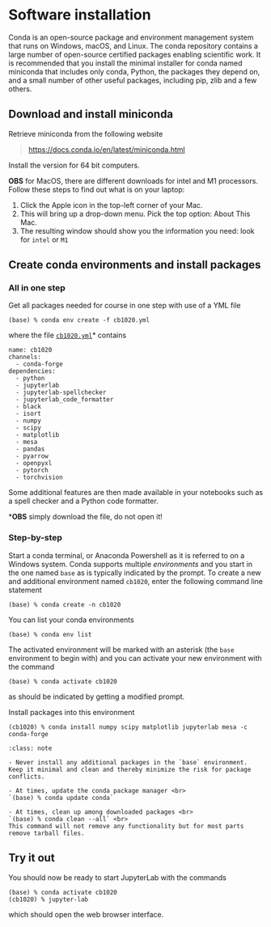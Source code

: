 # Software installation

Conda is an open-source package and environment management system that runs on Windows, macOS, and Linux. The conda repository contains a large number of open-source certified packages enabling scientific work. It is recommended that you install the minimal installer for conda named miniconda that includes only conda, Python, the packages they depend on, and a small number of other useful packages, including pip, zlib and a few others.

## Download and install miniconda

Retrieve miniconda from the following website

> <https://docs.conda.io/en/latest/miniconda.html>

Install the version for 64 bit computers.

**OBS** for MacOS, there are different downloads for intel and M1 processors. Follow these steps to find out what is on your laptop:
1. Click the Apple icon in the top-left corner of your Mac.
2. This will bring up a drop-down menu. Pick the top option: About This Mac.
3. The resulting window should show you the information you need: look for ```intel``` or ```M1```

## Create conda environments and install packages

### All in one step

Get all packages needed for course in one step with use of a YML file

```
(base) % conda env create -f cb1020.yml
```

where the file [`cb1020.yml`](../cb1020.yml)* contains

```
name: cb1020
channels:
  - conda-forge
dependencies:
  - python
  - jupyterlab
  - jupyterlab-spellchecker
  - jupyterlab_code_formatter
  - black
  - isort
  - numpy
  - scipy
  - matplotlib
  - mesa
  - pandas
  - pyarrow
  - openpyxl
  - pytorch
  - torchvision
```

Some additional features are then made available in your notebooks such as a spell checker and a Python code formatter.

***OBS** simply download the file, do not open it!

### Step-by-step

Start a conda terminal, or Anaconda Powershell as it is referred to on a Windows system. Conda supports multiple *environments* and you start in the one named `base` as is typically indicated by the prompt. To create a new and additional environment named `cb1020`, enter the following command line statement

```
(base) % conda create -n cb1020
```

You can list your conda environments

```
(base) % conda env list
```

The activated environment will be marked with an asterisk (the `base` environment to begin with) and you can activate your new environment with the command

```
(base) % conda activate cb1020
```

as should be indicated by getting a modified prompt.

Install packages into this environment

```
(cb1020) % conda install numpy scipy matplotlib jupyterlab mesa -c conda-forge
```

```{admonition} Good practices
:class: note

- Never install any additional packages in the `base` environment. Keep it minimal and clean and thereby minimize the risk for package conflicts. 

- At times, update the conda package manager <br>
`(base) % conda update conda`

- At times, clean up among downloaded packages <br>
`(base) % conda clean --all` <br>
This command will not remove any functionality but for most parts remove tarball files. 

```

## Try it out

You should now be ready to start JupyterLab with the commands

```
(base) % conda activate cb1020
(cb1020) % jupyter-lab
```

which should open the web browser interface.